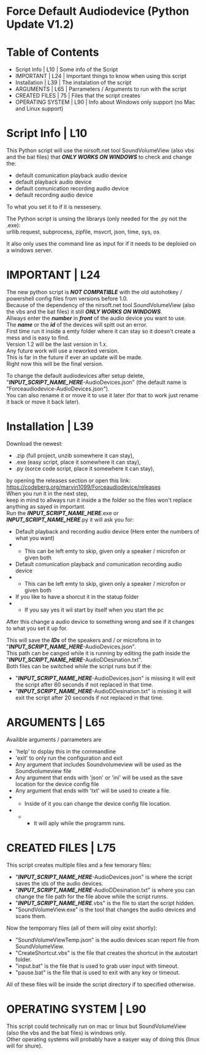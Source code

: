 # Force Default Audiodevice (Python Update V1.2) 
# Table of Contents
- Script Info | L10 | Some info of the Script
- IMPORTANT | L24 | Important things to know when using this script
- Installation | L39 | The instalation of the script
- ARGUMENTS | L65 | Parrameters / Arguments to run with the script
- CREATED FILES | 75 | Files that the script creates
- OPERATING SYSTEM | L90 | Info about Windows only support (no Mac and Linux support)

# Script Info | L10
This Python script will use the nirsoft.net tool SoundVolumeView (also vbs and the bat files) that ***ONLY WORKS ON WINDOWS*** to check and change the:
- default comunication playback audio device
- default playback audio device
- default comunication recording audio device
- default recording audio device       

To what you set it to if it is nessesery.

The Python script is unsing the librarys (only needed for the .py not the .exe):  
urllib.request, subprocess, zipfile, msvcrt, json, time, sys, os 

It also only uses the command line as input for if it needs to be deploied on a windows server.  

# IMPORTANT | L24
The new python script is ***NOT COMPATIBLE*** with the old autohotkey / powershell config files from versions before 1.0.   
Because of the dependency of the nirsoft.net tool SoundVolumeView (also the vbs and the bat files) it still ***ONLY WORKS ON WINDOWS***.     
Allways enter the ***number*** in ***front*** of the audio device you want to use.	    
The ***name*** or the ***id*** of the devices will spitt out an error.       
First time run it inside a emty folder where it can stay so it doesn't create a mess and is easy to find.  
Version 1.2 will be the last version in 1.x.   
Any future work will use a reworked version.      
This is far in the future if ever an update will be made.       
Right now this will be the final version.    

To change the default audiodevices after setup delete,	     
"***INPUT_SCRIPT_NAME_HERE***-AudioDevices.json" (the default name is "Forceaudiodevice-AudioDevices.json").	          
You can also rename it or move it to use it later (for that to work just rename it back or move it back later).	        

# Installation | L39
Download the newest:
- .zip (full project, unzib somewhere it can stay),
- .exe (easy script, place it somewhere it can stay), 
- .py (sorce code script, place it somewhere it can stay), 

by opening the releases section or open this link:     
https://codeberg.org/marvin1099/Forceaudiodevice/releases     
When you run it in the next step,  
keep in mind to allways run it inside a the folder so the files won't replace anything as sayed in important.   
Run the ***INPUT_SCRIPT_NAME_HERE***.exe or ***INPUT_SCRIPT_NAME_HERE***.py it will ask you for:
- Default playback and recording audio device (Here enter the numbers of what you want)
- - This can be left emty to skip, given only a speaker / microfon or given both
- Default comunication playback and comunication recording audio device
- - This can be left emty to skip, given only a speaker / microfon or given both
- If you like to have a shorcut it in the statup folder 
- - If you say yes it wil start by itself when you start the pc

After this change a audio device to something wrong and see if it changes to what you set it up for.

This will save the ***IDs*** of the speakers and / or microfons in to "***INPUT_SCRIPT_NAME_HERE***-AudioDevices.json".           
This path can be canged while it is running by editing the path inside the "***INPUT_SCRIPT_NAME_HERE***-AudioDDesination.txt".         
Both files can be switched while the script runs but if the:      
- "***INPUT_SCRIPT_NAME_HERE***-AudioDevices.json" is missing it will exit the script after 60 seconds if not replaced in that time.
- "***INPUT_SCRIPT_NAME_HERE***-AudioDDesination.txt" is missing it will exit the script after 20 seconds if not replaced in that time.

# ARGUMENTS | L65
Availible arguments / parrameters are       
- 'help' to dsplay this in the commandline       
- 'exit' to only run the configuration and exit       
- Any argument that includes Soundvolumeview will be used as the Soundvolumeview file       
- Any argument that ends with 'json' or 'ini' will be used as the save location for the device config file       
- Any argument that ends with 'txt' will be used to create a file.       
- - Inside of it you can change the device config file location.       
- - - It will aply while the programm runs.
                
# CREATED FILES | L75
This script creates multiple files and a few temorary files:
- "***INPUT_SCRIPT_NAME_HERE***-AudioDevices.json" is where the script saves the ids of the audio devices.
- "***INPUT_SCRIPT_NAME_HERE***-AudioDDesination.txt" is where you can change the file path for the file above while the script runns.
- "***INPUT_SCRIPT_NAME_HERE***.vbs" is the file to start the script hidden.
- "SoundVolumeView.exe" is the tool that changes the audio devices and scans them.

Now the temporrary files (all of them will olny exist shortly):
- "SoundVolumeViewTemp.json" is the audio devices scan report file from SoundVolumeView.
- "CreateShortcut.vbs" is the file that creates the shortcut in the autostart folder.
- "input.bat" is the file that is used to grab user input with timeout.
- "pause.bat" is the file that is used to exit with any key or timeout.

All of these files will be inside the script directory if to specified otherwise.

# OPERATING SYSTEM | L90
This script could technically run on mac or linux but SoundVolumeView (also the vbs and the bat files) is windows only.       
Other operating systems will probably have a easyer way of doing this (linux will for shure).
